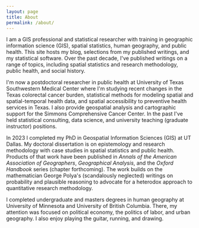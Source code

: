 ```yaml
---
layout: page
title: About
permalink: /about/
---
```


I am a GIS professional and statistical researcher with training in geographic information science (GIS), spatial statistics, human geography, and public health. This site hosts my blog, selections from my published writings, and my statistical software. Over the past decade, I've published writings on a range of topics, including spatial statistics and research methodology, public health, and social history.

I'm now a postdoctoral researcher in public health at University of Texas Southwestern Medical Center where I'm studying recent changes in the Texas colorectal cancer burden, statistical methods for modeling spatial and spatial-temporal health data, and spatial accessibility to preventive health services in Texas. I also provide geospatial analysis and cartographic support for the Simmons Comprehensive Cancer Center. In the past I've held statistical consulting, data science, and university teaching (graduate instructor) positions.

In 2023 I completed my PhD in Geospatial Information Sciences (GIS) at UT Dallas. My doctoral dissertation is on epistemology and research methodology with case studies in spatial statistics and public health. Products of that work have been published in *Annals of the American Association of Geographers*, *Geographical Analysis*, and the *Oxford Handbook* series (chapter forthcoming). The work builds on the mathematician George Polya's (scandalously neglected) writings on probability and plausible reasoning to advocate for a heterodox approach to quantitative research methodology.

I completed undergraduate and masters degrees in human geography at University of Minnesota and University of British Columbia. There, my attention was focused on political economy, the politics of labor, and urban geography. I also enjoy playing the guitar, running, and drawing.
